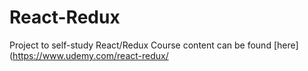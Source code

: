 # React-Redux
Project to self-study React/Redux
Course content can be found [here](https://www.udemy.com/react-redux/
